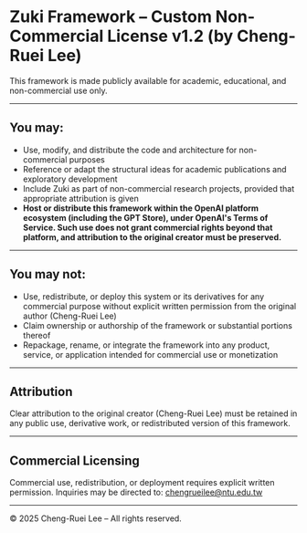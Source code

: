 # Zuki Framework – Custom Non-Commercial License v1.2 (by Cheng-Ruei Lee)

This framework is made publicly available for academic, educational, and non-commercial use only.

---

## You may:
- Use, modify, and distribute the code and architecture for non-commercial purposes
- Reference or adapt the structural ideas for academic publications and exploratory development
- Include Zuki as part of non-commercial research projects, provided that appropriate attribution is given
- **Host or distribute this framework within the OpenAI platform ecosystem (including the GPT Store), under OpenAI's Terms of Service. Such use does not grant commercial rights beyond that platform, and attribution to the original creator must be preserved.**

---

## You may not:
- Use, redistribute, or deploy this system or its derivatives for any commercial purpose without explicit written permission from the original author (Cheng-Ruei Lee)
- Claim ownership or authorship of the framework or substantial portions thereof
- Repackage, rename, or integrate the framework into any product, service, or application intended for commercial use or monetization

---

## Attribution
Clear attribution to the original creator (Cheng-Ruei Lee) must be retained in any public use, derivative work, or redistributed version of this framework.

---

## Commercial Licensing
Commercial use, redistribution, or deployment requires explicit written permission. Inquiries may be directed to: chengrueilee@ntu.edu.tw

---

© 2025 Cheng-Ruei Lee – All rights reserved.
